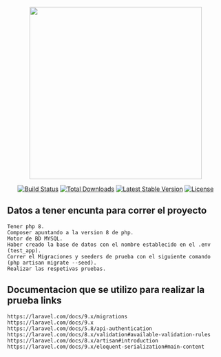 <p align="center"><a href="https://laravel.com" target="_blank"><img src="https://raw.githubusercontent.com/laravel/art/master/logo-lockup/5%20SVG/2%20CMYK/1%20Full%20Color/laravel-logolockup-cmyk-red.svg" width="400"></a></p>

<p align="center">
<a href="https://travis-ci.org/laravel/framework"><img src="https://travis-ci.org/laravel/framework.svg" alt="Build Status"></a>
<a href="https://packagist.org/packages/laravel/framework"><img src="https://img.shields.io/packagist/dt/laravel/framework" alt="Total Downloads"></a>
<a href="https://packagist.org/packages/laravel/framework"><img src="https://img.shields.io/packagist/v/laravel/framework" alt="Latest Stable Version"></a>
<a href="https://packagist.org/packages/laravel/framework"><img src="https://img.shields.io/packagist/l/laravel/framework" alt="License"></a>
</p>


## Datos a tener encunta para correr el proyecto 
    Tener php 8.
    Composer apuntando a la version 8 de php. 
    Motor de BD MYSQL.
    Haber creado la base de datos con el nombre establecido en el .env (test_app).
    Correr el Migraciones y seeders de prueba con el siguiente comando (php artisan migrate --seed).
    Realizar las respetivas pruebas.
    
## Documentacion que se utilizo para realizar la prueba links
    https://laravel.com/docs/9.x/migrations
    https://laravel.com/docs/9.x
    https://laravel.com/docs/5.8/api-authentication
    https://laravel.com/docs/8.x/validation#available-validation-rules
    https://laravel.com/docs/8.x/artisan#introduction
    https://laravel.com/docs/9.x/eloquent-serialization#main-content